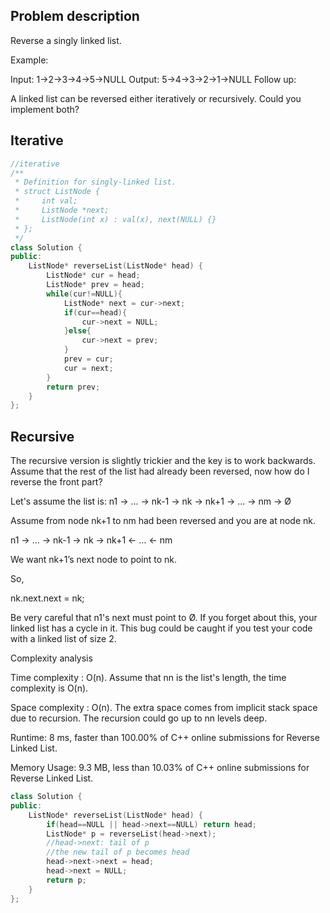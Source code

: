 ## Problem description

Reverse a singly linked list.

Example:

Input: 1->2->3->4->5->NULL
Output: 5->4->3->2->1->NULL
Follow up:

A linked list can be reversed either iteratively or recursively. Could you implement both?

## Iterative

```cpp
//iterative
/**
 * Definition for singly-linked list.
 * struct ListNode {
 *     int val;
 *     ListNode *next;
 *     ListNode(int x) : val(x), next(NULL) {}
 * };
 */
class Solution {
public:
    ListNode* reverseList(ListNode* head) {
        ListNode* cur = head;
        ListNode* prev = head;
        while(cur!=NULL){
            ListNode* next = cur->next;
            if(cur==head){
                cur->next = NULL;
            }else{
                cur->next = prev;
            }
            prev = cur;
            cur = next;
        }
        return prev;
    }
};
```

## Recursive
The recursive version is slightly trickier and the key is to work backwards. Assume that the rest of the list had already been reversed, now how do I reverse the front part? 

Let's assume the list is: n1 → … → nk-1 → nk → nk+1 → … → nm → Ø

Assume from node nk+1 to nm had been reversed and you are at node nk.

n1 → … → nk-1 → nk → nk+1 ← … ← nm

We want nk+1’s next node to point to nk.

So,

nk.next.next = nk;

Be very careful that n1's next must point to Ø. 
If you forget about this, your linked list has a cycle in it. 
This bug could be caught if you test your code with a linked list of size 2.

Complexity analysis

Time complexity : O(n). 
Assume that nn is the list's length, the time complexity is O(n).

Space complexity : O(n).
The extra space comes from implicit stack space due to recursion. 
The recursion could go up to nn levels deep.


Runtime: 8 ms, faster than 100.00% of C++ online submissions for Reverse Linked List.

Memory Usage: 9.3 MB, less than 10.03% of C++ online submissions for Reverse Linked List.

```cpp
class Solution {
public:
    ListNode* reverseList(ListNode* head) {
        if(head==NULL || head->next==NULL) return head;
        ListNode* p = reverseList(head->next);
        //head->next: tail of p
        //the new tail of p becomes head
        head->next->next = head;
        head->next = NULL;
        return p;
    }
};
```
